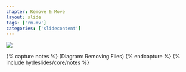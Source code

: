 ```yaml
---
chapter: Remove & Move
layout: slide
tags: ['rm-mv']
categories: ['slidecontent']
---
```


<div class="diagram-group">
	<img class="diagram" src="assets/diagrams/git-file-states.png">
</div>

{% capture notes %}
(Diagram: Removing Files)
{% endcapture %}
{% include hydeslides/core/notes %}